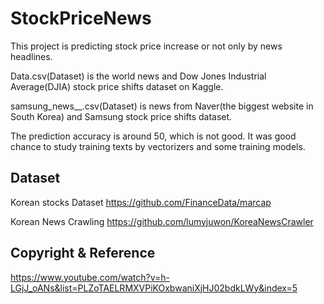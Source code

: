 # StockPriceNews

This project is predicting stock price increase or not only by news headlines.

Data.csv(Dataset) is the world news and Dow Jones Industrial Average(DJIA) stock price shifts dataset on Kaggle.

samsung_news__.csv(Dataset) is news from Naver(the biggest website in South Korea) and Samsung stock price shifts dataset.

The prediction accuracy is around 50, which is not good. 
It was good chance to study training texts by vectorizers and some training models.

## Dataset
Korean stocks Dataset
https://github.com/FinanceData/marcap

Korean News Crawling
https://github.com/lumyjuwon/KoreaNewsCrawler

## Copyright & Reference 
https://www.youtube.com/watch?v=h-LGjJ_oANs&list=PLZoTAELRMXVPiKOxbwaniXjHJ02bdkLWy&index=5

